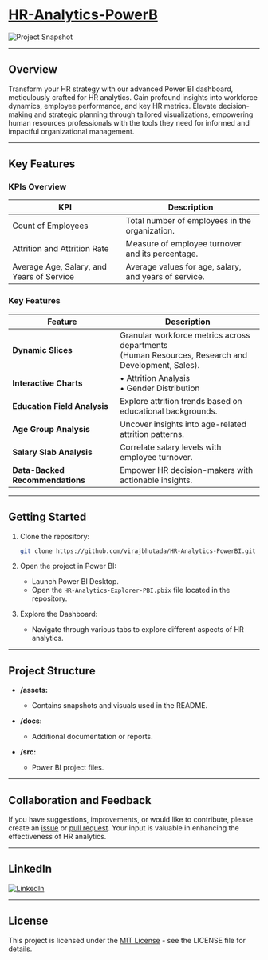 # [HR-Analytics-PowerB](https://www.linkedin.com/in/virajnbhutada24/)


![Project Snapshot](https://github.com/virajbhutada/HR-Analytics-PowerBI/assets/143819712/1cedd626-a765-4bc2-a861-b82dc1bb7f32)

---

## Overview

Transform your HR strategy with our advanced Power BI dashboard, meticulously crafted for HR analytics. Gain profound insights into workforce dynamics, employee performance, and key HR metrics. Elevate decision-making and strategic planning through tailored visualizations, empowering human resources professionals with the tools they need for informed and impactful organizational management.

---

## Key Features

### KPIs Overview

| KPI                        | Description                                       |
|-----------------------------|---------------------------------------------------|
| Count of Employees          | Total number of employees in the organization.    |
| Attrition and Attrition Rate| Measure of employee turnover and its percentage.  |
| Average Age, Salary, and Years of Service | Average values for age, salary, and years of service. |

### Key Features
| Feature                                   | Description                                               |
|-------------------------------------------|-----------------------------------------------------------|
| **Dynamic Slices**                        | Granular workforce metrics across departments <br> (Human Resources, Research and Development, Sales). |
| **Interactive Charts**                    |  • Attrition Analysis <br> • Gender Distribution           |
| **Education Field Analysis**              | Explore attrition trends based on educational backgrounds. |
| **Age Group Analysis**                    | Uncover insights into age-related attrition patterns.     |
| **Salary Slab Analysis**                  | Correlate salary levels with employee turnover.           |
| **Data-Backed Recommendations**           | Empower HR decision-makers with actionable insights.      |


---

## Getting Started

1. Clone the repository:
   ```bash
   git clone https://github.com/virajbhutada/HR-Analytics-PowerBI.git
   ```

2. Open the project in Power BI:
   - Launch Power BI Desktop.
   - Open the `HR-Analytics-Explorer-PBI.pbix` file located in the repository.

3. Explore the Dashboard:
   - Navigate through various tabs to explore different aspects of HR analytics.

---

## Project Structure

- **/assets:**
  - Contains snapshots and visuals used in the README.

- **/docs:**
  - Additional documentation or reports.

- **/src:**
  - Power BI project files.

---

## Collaboration and Feedback

If you have suggestions, improvements, or would like to contribute, please create an [issue](https://github.com/virajbhutada/HR-Analytics-PowerBI/issues) or [pull request](https://github.com/virajbhutada/HR-Analytics-PowerBI/pulls). Your input is valuable in enhancing the effectiveness of HR analytics.

--- 

## LinkedIn

[![LinkedIn](https://img.shields.io/badge/LinkedIn-Connect-blue)](https://www.linkedin.com/in/virajnbhutada24)

--- 
## License

This project is licensed under the [MIT License](https://github.com/virajbhutada/HR-Analytics-PowerBI/blob/main/LICENSE) - see the LICENSE file for details.

